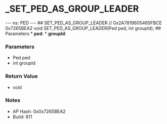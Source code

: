 # _SET_PED_AS_GROUP_LEADER

--- ns: PED --- ## SET_PED_AS_GROUP_LEADER  // 0x2A7819605465FBCE 0x7265BEA2 void SET_PED_AS_GROUP_LEADER(Ped ped, int groupId);   ## Parameters * **ped**: * **groupId**:

### Parameters
* Ped ped
* int groupId

### Return Value
* void

### Notes
* AP Hash: 0x0x7265BEA2
* Build: 811

